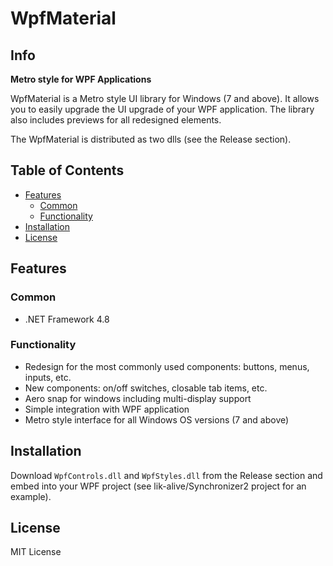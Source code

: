 # WpfMaterial

## Info

**Metro style for WPF Applications**

WpfMaterial is a Metro style UI library for Windows (7 and above). It allows you to easily upgrade the UI upgrade of your WPF application.
The library also includes previews for all redesigned elements.

The WpfMaterial is distributed as two dlls (see the Release section).

## Table of Contents
- [Features](#features)
  - [Common](#common)
  - [Functionality](#functionality)
- [Installation](#installation)
- [License](#license)

## Features

### Common
- .NET Framework 4.8

### Functionality
- Redesign for the most commonly used components: buttons, menus, inputs, etc.
- New components: on/off switches, closable tab items, etc.
- Aero snap for windows including multi-display support
- Simple integration with WPF application
- Metro style interface for all Windows OS versions (7 and above)

## Installation

Download `WpfControls.dll` and `WpfStyles.dll` from the Release section and embed into your WPF project (see lik-alive/Synchronizer2 project for an example).

## License

MIT License